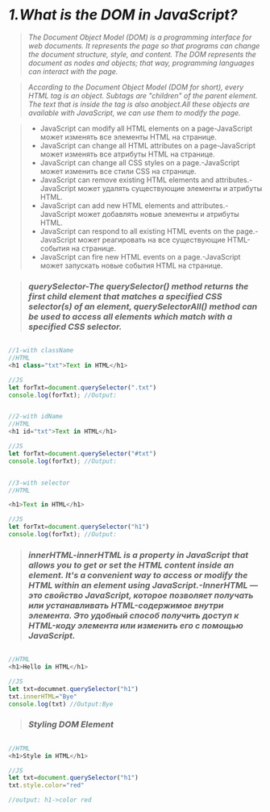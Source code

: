 # _1.What is the DOM in JavaScript?_
> _The Document Object Model (DOM) is a programming interface for web documents. It represents the page so that programs can change the document structure, style, and content. The DOM represents the document as nodes and objects; that way, programming languages can interact with the page._

>_According to the Document Object Model (DOM for short), every HTML tag is an object. Subtags are "children" of the parent element. The text that is inside the tag is also anobject.All these objects are available with JavaScript, we can use them to modify the page._

> * JavaScript can modify all HTML elements on a page-JavaScript может изменять все элементы HTML на странице.
> * JavaScript can change all HTML attributes on a page-JavaScript может изменять все атрибуты HTML на странице.
> * JavaScript can change all CSS styles on a page.-JavaScript может изменить все стили CSS на странице.
> * JavaScript can remove existing HTML elements and attributes.-JavaScript может удалять существующие элементы и атрибуты HTML.
> * JavaScript can add new HTML elements and attributes.-JavaScript может добавлять новые элементы и атрибуты HTML.
> * JavaScript can respond to all existing HTML events on the page.-JavaScript может реагировать на все существующие HTML-события на странице.
> * JavaScript can fire new HTML events on a page.-JavaScript может запускать новые события HTML на странице.

> ### _querySelector-The querySelector() method returns the first child element that matches a specified CSS selector(s) of an element, querySelectorAll() method can be used to access all elements which match with a specified CSS selector._


```js && html

//1-with className
//HTML
<h1 class="txt">Text in HTML</h1>

//JS
let forTxt=document.querySelector(".txt")
console.log(forTxt); //Output:


//2-with idName
//HTML
<h1 id="txt">Text in HTML</h1>

//JS
let forTxt=document.querySelector("#txt")
console.log(forTxt); //Output:


//3-with selector
//HTML

<h1>Text in HTML</h1>

//JS
let forTxt=document.querySelector("h1")
console.log(forTxt); //Output:
```

> ### _innerHTML-innerHTML is a property in JavaScript that allows you to get or set the HTML content inside an element. It's a convenient way to access or modify the HTML within an element using JavaScript.-InnerHTML — это свойство JavaScript, которое позволяет получать или устанавливать HTML-содержимое внутри элемента. Это удобный способ получить доступ к HTML-коду элемента или изменить его с помощью JavaScript._

```js

//HTML
<h1>Hello in HTML</h1>

//JS
let txt=documnet.querySelector("h1")
txt.innerHTML="Bye"
console.log(txt) //Output:Bye

```

> ### _Styling DOM Element_

```js

//HTML
<h1>Style in HTML</h1>

//JS
let txt=document.querySelector("h1")
txt.style.color="red"

//output: h1->color red
```

